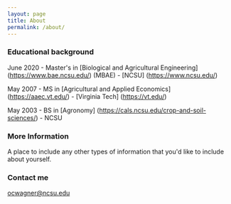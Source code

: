 ```yaml
---
layout: page
title: About
permalink: /about/
---
```


### Educational background

June 2020 - Master's in [Biological and Agricultural Engineering] (https://www.bae.ncsu.edu/) (MBAE) - [NCSU] (https://www.ncsu.edu/)

May 2007 - MS in [Agricultural and Applied Economics] (https://aaec.vt.edu/) - [Virginia Tech] (https://vt.edu/)

May 2003 - BS in [Agronomy] (https://cals.ncsu.edu/crop-and-soil-sciences/) - NCSU

### More Information

A place to include any other types of information that you'd like to include about yourself.

### Contact me

[ocwagner@ncsu.edu](mailto:ocwagner@ncsu.edu)
